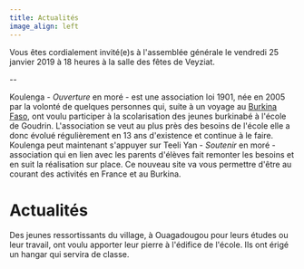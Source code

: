 ```yaml
---
title: Actualités
image_align: left
---
```


Vous êtes cordialement invité(e)s à l'assemblée générale le vendredi 25 janvier 2019 à 18 heures à la salle des fêtes de Veyziat.

--

Koulenga - _Ouverture_  en moré  - est une association loi 1901, née en 2005 par la volonté de quelques personnes qui, suite à un voyage au [Burkina Faso](https://fr.wikipedia.org/wiki/Burkina_Faso), ont voulu participer à la scolarisation des jeunes burkinabé à l'école de Goudrin.
L'association se veut au plus près des besoins de l'école elle a donc évolué régulièrement en 13 ans d'existence et continue à le faire.
Koulenga peut maintenant s'appuyer sur Teeli Yan - _Soutenir_ en moré - association qui en lien avec les parents d'élèves fait remonter les besoins et en suit la réalisation sur place.
Ce nouveau site va vous permettre d'être au courant des activités en France et au Burkina.

# Actualités

Des jeunes ressortissants du village, à Ouagadougou pour leurs études ou leur travail, ont voulu apporter leur pierre à l'édifice de l'école. Ils ont érigé un hangar qui servira de classe. 